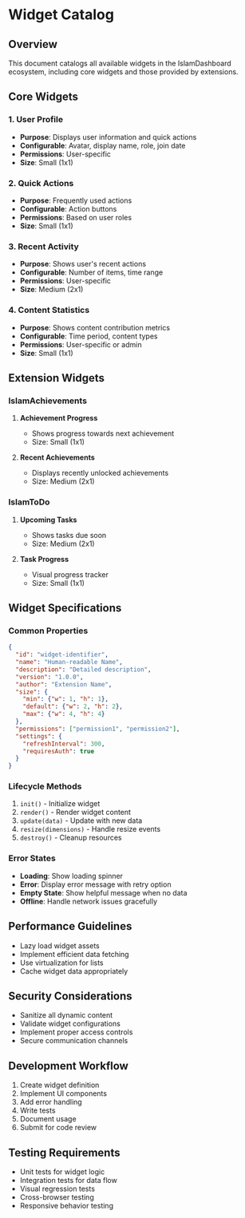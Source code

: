 # Widget Catalog

## Overview
This document catalogs all available widgets in the IslamDashboard ecosystem, including core widgets and those provided by extensions.

## Core Widgets

### 1. User Profile
- **Purpose**: Displays user information and quick actions
- **Configurable**: Avatar, display name, role, join date
- **Permissions**: User-specific
- **Size**: Small (1x1)

### 2. Quick Actions
- **Purpose**: Frequently used actions
- **Configurable**: Action buttons
- **Permissions**: Based on user roles
- **Size**: Small (1x1)

### 3. Recent Activity
- **Purpose**: Shows user's recent actions
- **Configurable**: Number of items, time range
- **Permissions**: User-specific
- **Size**: Medium (2x1)

### 4. Content Statistics
- **Purpose**: Shows content contribution metrics
- **Configurable**: Time period, content types
- **Permissions**: User-specific or admin
- **Size**: Small (1x1)

## Extension Widgets

### IslamAchievements
1. **Achievement Progress**
   - Shows progress towards next achievement
   - Size: Small (1x1)

2. **Recent Achievements**
   - Displays recently unlocked achievements
   - Size: Medium (2x1)

### IslamToDo
1. **Upcoming Tasks**
   - Shows tasks due soon
   - Size: Medium (2x1)

2. **Task Progress**
   - Visual progress tracker
   - Size: Small (1x1)

## Widget Specifications

### Common Properties
```json
{
  "id": "widget-identifier",
  "name": "Human-readable Name",
  "description": "Detailed description",
  "version": "1.0.0",
  "author": "Extension Name",
  "size": {
    "min": {"w": 1, "h": 1},
    "default": {"w": 2, "h": 2},
    "max": {"w": 4, "h": 4}
  },
  "permissions": ["permission1", "permission2"],
  "settings": {
    "refreshInterval": 300,
    "requiresAuth": true
  }
}
```

### Lifecycle Methods
1. `init()` - Initialize widget
2. `render()` - Render widget content
3. `update(data)` - Update with new data
4. `resize(dimensions)` - Handle resize events
5. `destroy()` - Cleanup resources

### Error States
- **Loading**: Show loading spinner
- **Error**: Display error message with retry option
- **Empty State**: Show helpful message when no data
- **Offline**: Handle network issues gracefully

## Performance Guidelines
- Lazy load widget assets
- Implement efficient data fetching
- Use virtualization for lists
- Cache widget data appropriately

## Security Considerations
- Sanitize all dynamic content
- Validate widget configurations
- Implement proper access controls
- Secure communication channels

## Development Workflow
1. Create widget definition
2. Implement UI components
3. Add error handling
4. Write tests
5. Document usage
6. Submit for code review

## Testing Requirements
- Unit tests for widget logic
- Integration tests for data flow
- Visual regression tests
- Cross-browser testing
- Responsive behavior testing
